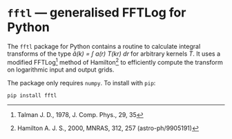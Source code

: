 `fftl` — generalised FFTLog for Python
======================================

The `fftl` package for Python contains a routine to calculate integral
transforms of the type *ã(k) = ∫ a(r) T(kr) dr* for arbitrary kernels *T*.  It
uses a modified FFTLog[^2] method of Hamilton[^1] to efficiently compute the
transform on logarithmic input and output grids.

The package only requires `numpy`.  To install with `pip`:

    pip install fftl


[^1]: Hamilton A. J. S., 2000, MNRAS, 312, 257 (astro-ph/9905191)
[^2]: Talman J. D., 1978, J. Comp. Phys., 29, 35
